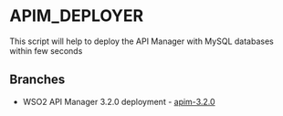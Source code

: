 # APIM_DEPLOYER
This script will help to deploy the API Manager with MySQL databases within few seconds

## Branches

* WSO2 API Manager 3.2.0 deployment - [apim-3.2.0](https://github.com/Sumudu-Sahan/APIM_DEPLOYER/tree/apim-3.2.0)
